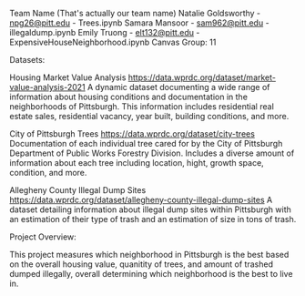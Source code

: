 Team Name (That's actually our team name)
Natalie Goldsworthy - npg26@pitt.edu - Trees.ipynb
Samara Mansoor - sam962@pitt.edu - illegaldump.ipynb
Emily Truong - elt132@pitt.edu - ExpensiveHouseNeighborhood.ipynb
Canvas Group: 11

Datasets:

Housing Market Value Analysis
https://data.wprdc.org/dataset/market-value-analysis-2021
A dynamic dataset documenting a wide range of information
about housing conditions and documentation in the neighborhoods
of Pittsburgh. This information includes residential real estate
sales, residential vacancy, year built, building conditions,
and more.

City of Pittsburgh Trees
https://data.wprdc.org/dataset/city-trees
Documentation of each individual tree cared for by the
City of Pittsburgh Department of Public Works Forestry
Division. Includes a diverse amount of information about
each tree including location, hight, growth space, condition,
and more.

Allegheny County Illegal Dump Sites
https://data.wprdc.org/dataset/allegheny-county-illegal-dump-sites
A dataset detailing information about illegal dump sites within
Pittsburgh with an estimation of their type of trash and an 
estimation of size in tons of trash. 

Project Overview:

This project measures which neighborhood in Pittsburgh is the best
based on the overall housing value, quanitity of trees, and amount
of trashed dumped illegally, overall determining which neighborhood is the 
best to live in.
